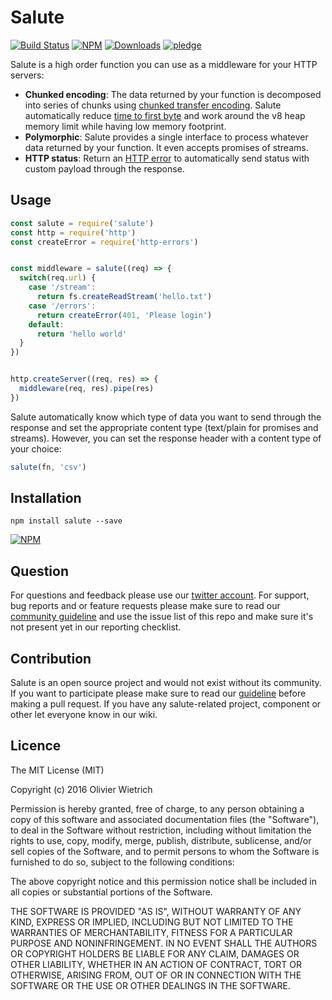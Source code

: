 # Salute

[![Build Status](https://travis-ci.org/bredele/salute.svg?branch=master)](https://travis-ci.org/bredele/salute)
[![NPM](https://img.shields.io/npm/v/salute.svg?style=flat-square)](https://www.npmjs.com/package/salute)
[![Downloads](https://img.shields.io/npm/dm/salute.svg?style=flat-square)](http://npm-stat.com/charts.html?package=salute)
[![pledge](https://bredele.github.io/contributing-guide/community-pledge.svg)](https://github.com/bredele/contributing-guide/blob/master/community.md)

Salute is a high order function you can use as a middleware for your HTTP servers:
  * **Chunked encoding**: The data returned by your function is decomposed into series of chunks using [chunked transfer encoding](https://en.wikipedia.org/wiki/Chunked_transfer_encoding). Salute automatically reduce [time to first byte](https://en.wikipedia.org/wiki/Time_To_First_Byte) and work around the v8 heap memory limit while having low memory footprint.
  * **Polymorphic**: Salute provides a single interface to process whatever data returned by your function. It even accepts promises of streams.
  * **HTTP status**: Return an [HTTP error](https://www.npmjs.com/package/http-errors) to automatically send status with custom payload through the response.

## Usage

```javascript
const salute = require('salute')
const http = require('http')
const createError = require('http-errors')


const middleware = salute((req) => {
  switch(req.url) {
    case '/stream':
      return fs.createReadStream('hello.txt')
    case '/errors':
      return createError(401, 'Please login')
    default:
      return 'hello world'
  }
})


http.createServer((req, res) => {
  middleware(req, res).pipe(res)
})
```

Salute automatically know which type of data you want to send through the response and set the appropriate content type (text/plain for promises and streams). However, you can set the response header with a content type of your choice:

```js
salute(fn, 'csv')
```

## Installation

```shell
npm install salute --save
```

[![NPM](https://nodei.co/npm/salute.png)](https://nodei.co/npm/salute/)

## Question

For questions and feedback please use our [twitter account](https://twitter.com/bredeleca). For support, bug reports and or feature requests please make sure to read our
<a href="https://github.com/bredele/contributing-guide/blob/master/community.md" target="_blank">community guideline</a> and use the issue list of this repo and make sure it's not present yet in our reporting checklist.

## Contribution

Salute is an open source project and would not exist without its community. If you want to participate please make sure to read our <a href="https://github.com/bredele/contributing-guide/blob/master/community.md" target="_blank">guideline</a> before making a pull request. If you have any salute-related project, component or other let everyone know in our wiki.


## Licence

The MIT License (MIT)

Copyright (c) 2016 Olivier Wietrich

Permission is hereby granted, free of charge, to any person obtaining a copy
of this software and associated documentation files (the "Software"), to deal
in the Software without restriction, including without limitation the rights
to use, copy, modify, merge, publish, distribute, sublicense, and/or sell
copies of the Software, and to permit persons to whom the Software is
furnished to do so, subject to the following conditions:

The above copyright notice and this permission notice shall be included in all
copies or substantial portions of the Software.

THE SOFTWARE IS PROVIDED "AS IS", WITHOUT WARRANTY OF ANY KIND, EXPRESS OR
IMPLIED, INCLUDING BUT NOT LIMITED TO THE WARRANTIES OF MERCHANTABILITY,
FITNESS FOR A PARTICULAR PURPOSE AND NONINFRINGEMENT. IN NO EVENT SHALL THE
AUTHORS OR COPYRIGHT HOLDERS BE LIABLE FOR ANY CLAIM, DAMAGES OR OTHER
LIABILITY, WHETHER IN AN ACTION OF CONTRACT, TORT OR OTHERWISE, ARISING FROM,
OUT OF OR IN CONNECTION WITH THE SOFTWARE OR THE USE OR OTHER DEALINGS IN THE
SOFTWARE.

